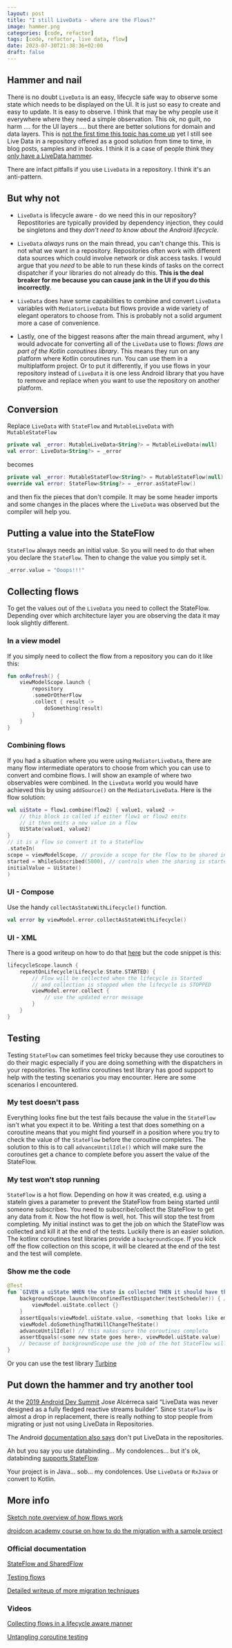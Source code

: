 ```yaml
---
layout: post
title: "I still LiveData - where are the Flows?"
image: hammer.png
categories: [code, refactor]
tags: [code, refactor, live data, flow]
date: 2023-07-30T21:38:36+02:00
draft: false
---
```

## Hammer and nail

There is no doubt `LiveData` is an easy, lifecycle safe way to observe some state which needs to be displayed on the UI. It is just so easy to create and easy to update. It is easy to observe. I think that may be why people use it everywhere where they need a simple observation. This ok, no guilt, no harm .... for the UI layers .... but there are better solutions for domain and data layers. This is [not the first time this topic has come up](https://proandroiddev.com/dont-use-livedata-in-repositories-f3bebe502ed3) yet I still see Live Data in a repository offered as a good solution from time to time, in blog posts, samples and in books. I think it is a case of people think they [only have a LiveData hammer](https://en.wiktionary.org/wiki/if_all_you_have_is_a_hammer,_everything_looks_like_a_nail).

There are infact pitfalls if you use `LiveData` in a repository. I think it's an anti-pattern.

## But why not

* `LiveData` is lifecycle aware - do we need this in our repository? Repostitories are typically provided by dependency injection, they could be singletons and they *don't need to know about the Android lifecycle*.

* `LiveData` *always* runs on the main thread, you can't change this. This is not what we want in a repository. Repositories often work with different data sources which could involve network or disk access tasks. I would argue that you *need* to be able to run these kinds of tasks on the correct dispatcher if your libraries do not already do this. **This is the deal breaker for me because you can cause jank in the UI if you do this incorrectly**.

* `LiveData` does have some capabilities to combine and convert `LiveData` variables with `MediatorLiveData` but flows provide a wide variety of elegant operators to choose from. This is probably not a solid argument more a case of convenience.

* Lastly, one of the biggest reasons after the main thread argument, why I would advocate for converting all of the `LiveData` use to flows: *flows are part of the Kotlin coroutines library*. This means they run on any platform where Kotlin coroutines run. You can use them in a multiplatform project. Or to put it differently, if you use flows in your repository instead of `LiveData` it is one less Android library that you have to remove and replace when you want to use the repository on another platform.

## Conversion

Replace `LiveData` with `StateFlow` and `MutableLiveData` with `MutableStateFlow`

```kotlin
private val _error: MutableLiveData<String?> = MutableLiveData(null)
val error: LiveData<String?> = _error
```
becomes

```kotlin
private val _error: MutableStateFlow<String?> = MutableStateFlow(null)
override val error: StateFlow<String?> = _error.asStateFlow()
```

and then fix the pieces that don't compile. It may be some header imports and some changes in the places where the `LiveData` was observed but the compiler will help you.

## Putting a value into the StateFlow

`StateFlow` always needs an initial value. So you will need to do that when you declare the `StateFlow`. Then to change the value you simply set it.

```kotlin
_error.value = "Ooops!!!"
```

## Collecting flows

To get the values out of the `LiveData` you need to collect the StateFlow. Depending over which architecture layer you are observing the data it may look slightly different.

### In a view model

If you simply need to collect the flow from a repository you can do it like this:

```kotlin
fun onRefresh() {
    viewModelScope.launch {
        repository
        .someOrOtherFlow
        .collect { result ->
            doSomething(result)
        }
    }
}
```

### Combining flows

If you had a situation where you were using `MediatorLiveData`, there are many flow intermediate operators to choose from which you can use to convert and combine flows. I will show an example of where two observables were combined. In the `LiveData` world you would have achieved this by using `addSource()` on the `MediatorLiveData`. Here is the flow solution:

```kotlin
val uiState = flow1.combine(flow2) { value1, value2 ->
    // this block is called if either flow1 or flow2 emits
    // it then emits a new value in a flow
    UiState(value1, value2) 
}
// it is a flow so convert it to a StateFlow
.stateIn(
scope = viewModelScope, // provide a scope for the flow to be shared in
started = WhileSubscribed(5000), // controls when the sharing is started, in this case starts when there is a subscriber and stops 5 seconds after the last one is no longer subscribed
initialValue = UiState()
)
```

### UI - Compose
Use the handy `collectAsStateWithLifecycle()` function.

```kotlin
val error by viewModel.error.collectAsStateWithLifecycle()
```

### UI - XML

There is a good writeup on how to do that [here](https://medium.com/androiddevelopers/a-safer-way-to-collect-flows-from-android-uis-23080b1f8bda) but the code snippet is this:

```kotlin
lifecycleScope.launch {
    repeatOnLifecycle(Lifecycle.State.STARTED) {
        // Flow will be collected when the lifecycle is Started
        // and collection is stopped when the lifecycle is STOPPED
        viewModel.error.collect {
            // use the updated error message
        }
    }
}
```

## Testing
Testing `StateFlow` can sometimes feel tricky because they use coroutines to do their magic especially if you are doing something with the dispatchers in your repositories. The kotlinx coroutines test library has good support to help with the testing scenarios you may encounter. Here are some scenarios I encountered.

### My test doesn't pass

Everything looks fine but the test fails because the value in the `StateFlow` isn't what you expect it to be. Writing a test that does something on a coroutine means that you might find yourself in a position where you try to check the value of the `StateFlow` before the coroutine completes. The solution to this is to call `advanceUntilIdle()` which will make sure the coroutines get a chance to complete before you assert the value of the StateFlow. 

### My test won't stop running

`StateFlow` is a hot flow. Depending on how it was created, e.g. using a stateIn gives a parameter to prevent the StateFlow from being started until someone subscribes. You need to subscribe/collect the StateFlow to get any data from it. Now the hot flow is well, hot. This will stop the test from completing. My initial instinct was to get the job on which the StateFlow was collected and kill it at the end of the tests. Luckily there is an easier solution. The kotlinx coroutines test libraries provide a `backgroundScope`. If you kick off the flow collection on this scope, it will be cleared at the end of the test and the test will complete.

### Show me the code

```kotlin
@Test
fun `GIVEN a uiState WHEN the state is collected THEN it should have the right value`() = runTest {
    backgroundScope.launch(UnconfinedTestDispatcher(testScheduler)) { // this will use the backgroundScope  
        viewModel.uiState.collect {}
    }
    assertEquals(viewModel.uiState.value, <something that looks like empty goes here>)
    viewModel.doSomethingThatWillChangeTheState()
    advanceUntilIdle() // this makes sure the coroutines complete
    assertEquals(<some new state goes here>, viewModel.uiState.value)
    // because of backgroundScope use the job of the hot StateFlow will be cancelled and the test can complete
}
```

Or you can use the test library [Turbine](https://github.com/cashapp/turbine)

## Put down the hammer and try another tool

At the [2019 Android Dev Summit](https://youtu.be/B8ppnjGPAGE?t=626) Jose Alcérreca said “LiveData was never designed as a fully fledged reactive streams builder”. Since `StateFlow` is almost a drop in replacement, there is really nothing to stop people from migrating or just not using LiveData in Repositories.

The Android [documentation also says](https://developer.android.com/topic/libraries/architecture/livedata#livedata-in-architecture) don't put LiveData in the repositories.

Ah but you say you use databinding... My condolences... but it's ok, databinding [supports StateFlow](https://developer.android.com/topic/libraries/data-binding/observability#stateflow).

Your project is in Java... sob... my condolences. Use `LiveData` or `RxJava` or convert to Kotlin.

## More info

[Sketch note overview of how flows work](https://www.maiatoday.net/p/flow-notes/)

[droidcon academy course on how to do the migration with a sample project](https://academy.droidcon.com/course/migrating-livedata-to-kotlin-flow-with-tests-in-android)

### Official documentation

[StateFlow and SharedFlow](https://developer.android.com/kotlin/flow/stateflow-and-sharedflow)


[Testing flows](https://developer.android.com/kotlin/flow/test)


[Detailed writeup of more migration techniques](https://medium.com/androiddevelopers/migrating-from-livedata-to-kotlins-flow-379292f419fb)

### Videos

[Collecting flows in a lifecycle aware manner](https://youtu.be/6hNXFs1fYaY)

[Untangling coroutine testing](https://www.youtube.com/watch?v=nKCsIHWircA)
